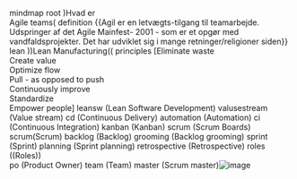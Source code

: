 mindmap
 root )Hvad er<br/>Agile teams(
   definition {{Agil er en letvægts-tilgang til teamarbejde. Udspringer af det Agile Mainfest- 2001 - som er et opgør med vandfaldsprojekter. Det har udviklet sig i mange retninger/religioner siden}}
   lean ))Lean Manufacturing((
     principles [Eliminate waste<br/>Create value<br/>Optimize flow<br/>Pull - as opposed to push<br/>Continuously improve<br/>Standardize<br/>Empower people]
   leansw (Lean Software Development)
     valusestream (Value stream)
       cd (Continuous Delivery)
     automation (Automation)
       ci (Continuous Integration)
     kanban (Kanban)
       scrum (Scrum Boards)
   scrum(Scrum)
     backlog (Backlog)
       grooming (Backlog grooming)
       sprint (Sprint)
         planning (Sprint planning)
         retrospective (Retrospective)
     roles ((Roles))          
       po (Product Owner)
       team (Team)
       master (Scrum master)![image](https://github.com/user-attachments/assets/8659d0a9-1734-4695-8489-bf902d3b2493)
     
     
   
